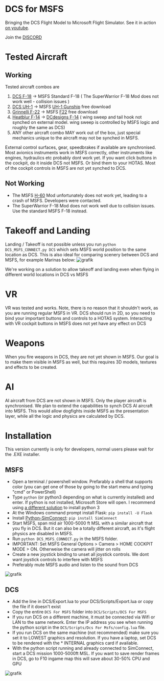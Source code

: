 # DCS for MSFS
Bringing the DCS Flight Model to Microsoft Flight Simulator.
See it in action [on youtube](https://www.youtube.com/channel/UCZobogo5kNABPsUp_W4tU0Q).

Join the [DISCORD](https://discord.gg/j9WuCrsY8y)

# Tested Aircraft
## Working
Tested aircraft combos are
1. [DCS F-18](https://www.digitalcombatsimulator.com/en/shop/modules/hornet/) -> MSFS Standard F-18 ( The SuperWarrior F-18 Mod does not work well - collision issues )
2. [DCS UH-1](https://www.digitalcombatsimulator.com/en/products/helicopters/huey/) -> MSFS [UH-1 Gunship](https://fr.flightsim.to/file/24313/uh-1c-huey-gunship) free download
3. [Grinnelli F-22](https://fsoutlet.com/f22/) -> MSFS [F22](https://flightsim.to/file/16413/lockheed-martin-f-22a-raptor-top-mach-studios-freeware-edition) free download
4. [Heatblur F-14](https://store.heatblur.com/products/test-product) -> [DCdesigns F-14](https://www.justflight.com/product/dc-designs-f14-a-b-tomcat-microsoft-flight-simulator)  ( wing sweep and tail hook not synched on external model. wing sweep is controlled by MSFS logic and roughly the same as DCS)
5. ANY other aircraft combo MAY work out of the box, just special mechanics unique to the aircraft may not be synched in MSFS.

External control surfaces, gear, speedbrakes if available are synchronised. Most avionics instruments work in MSFS correctly, other instruments like engines, hydraulics etc probably dont work yet.
If you want click buttons in the cockpit, do it inside DCS not MSFS. Or bind them to your HOTAS. Most of the cockpit controls in MSFS are not yet synched to DCS.


## Not Working
* The MSFS [H-60](https://flightsim.to/file/21192/native-h-60-project-wip) Mod unfortunately does not work yet, leading to a crash of MSFS. Developers were contacted.
* The SuperWarrior F-18 Mod does not work well due to collision issues. Use the standard MSFS F-18 instead.

# Takeoff and Landing
Landing / Takeoff is not possible unless you run `python DCS_MSFS_CONNECT.py DCS` which sets MSFS world position to the same location as DCS.
This is also ideal for comparing scenery between DCS and MSFS, for example Marinas below:
![grafik](https://user-images.githubusercontent.com/3744048/150657932-a38929c5-9a64-4694-91e6-93206b53697d.png)

We're working on a solution to allow takeoff and landing even when flying in different world locations in DCS vs MSFS

# VR
VR was tested and works. Note, there is no reason that it shouldn't work, as you are running regular MSFS in VR. DCS should run in 2D, so you need to bind your important buttons and controls to a HOTAS system. Interacting with VR cockpit buttons in MSFS does not yet have any effect on DCS

# Weapons
When you fire weapons in DCS, they are not yet shown in MSFS. Our goal is to make them visible in MSFS as well, but this requires 3D models, textures and effects to be created.

# AI
AI aircraft from DCS are not shown in MSFS. Only the player aircraft is synchronised. We plan to extend the capabilities to synch DCS AI aircraft into MSFS. This would allow dogfights inside MSFS as the presentation layer, while all the logic and physics are calculated by DCS.



# Installation

This version currently is only for developers, normal users please wait for the .EXE installer.

## MSFS
* Open a terminal / powershell window. Prefarably a shell that supports color (you can get one of those by going to the start menu and typing "cmd" or PowerShell) 
* Type `python` (or python3 depending on what is currently installed) and enter. If python is not installed, Microsoft Store will open. I recommend using [a different solution](https://stackoverflow.com/a/57421906) to install python 3
* At the Windows command prompt install Flask: `pip install -U Flask`
* Install [Python-SimConnect](https://github.com/odwdinc/Python-SimConnect): `pip install SimConnect`
* Start MSFS, span mid air 1000-5000 ft MSL with a similar aircraft that you fly in DCS. But it can also be a totally different aircraft, as it's flight physics are disabled in MSFS.
* Run `python DCS_MSFS_CONNECT.py` in the MSFS folder.
* IMPORTANT: Set MSFS General Options > Camera > HOME COCKPIT MODE > ON. Otherweise the camera will jitter on rolls
* Create a new joystick binding to unset all joystick controls. We dont want joystick controls to interfere with MSFS
* Preferably mute MSFS audio and listen to the sound from DCS

![grafik](https://user-images.githubusercontent.com/3744048/150621920-9eb15a86-a0af-455a-a90a-6f6c51e3e4ac.png)


## DCS
* Add the line in DCS/Export.lua to your DCS/Scripts/Export.lua or copy the file if it doesn't exist
* Copy the entire `DCS For MSFS` folder into `DCS/Scripts/DCS For MSFS`
* If you run DCS on a different machine, it must be connected via Wifi or LAN to the same network. Enter the IP address you see when running the python script in the `DCS/Scripts/Dcs For Msfs/config.lua` file.
* If you run DCS on the same machine (not recommended) make sure you set it to LOWEST graphics and resolution. If you have a laptop, set DCS to be rendered with the * INTERNAL graphics card if available.
* With the python script running and already connected to SimConnect, start a DCS mission 1000-5000ft MSL. If you want to save render frames in DCS, go to F10 ingame map this will save about 30-50% CPU and GPU

![grafik](https://user-images.githubusercontent.com/3744048/150621954-1e6c6d76-51f6-4c3e-ba64-5a26ade57e83.png)


